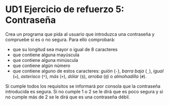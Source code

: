 # UD1 Ejercicio de refuerzo 5: Contraseña

Crea un programa que pida al usuario que introduzca una contraseña y compruebe si es o no segura. Para ello comprobará:

- que su longitud sea mayor o igual de 8 caracteres
- que contiene alguna mayúscula
- que contiene alguna minúscula
- que contiene algún número
- que contiene alguno de estos caracteres: _guión_ (`-`), _barra baja_ (`_`), _igual_ (`=`), _asterisco_ (`*`), _más_ (`+`), _dólar_ (`$`), _arroba_ (`@`) o _almohadilla_ (`#`).

Si cumple todos los requisitos se informará por consola que la contraseña introducida es segura. Si no cumple 1 o 2 se le dirá que es poco segura y si no cumple más de 2 se le dirá que es una contraseña débil.
